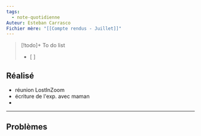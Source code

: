```yaml
---
tags:
  - note-quotidienne
Auteur: Esteban Carrasco
Fichier mère: "[[Compte rendus - Juillet]]"
---
```


> [!todo]+ To do list
> - [ ] 


## Réalisé

- réunion LostInZoom
- écriture de l'exp. avec maman
- 
---
## Problèmes

